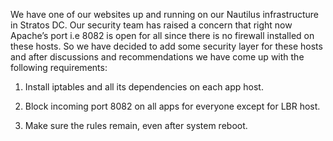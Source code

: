 We have one of our websites up and running on our Nautilus infrastructure in Stratos DC. Our security team has raised a concern that right now Apache’s port i.e 8082 is open for all since there is no firewall installed on these hosts. So we have decided to add some security layer for these hosts and after discussions and recommendations we have come up with the following requirements:



1. Install iptables and all its dependencies on each app host.


2. Block incoming port 8082 on all apps for everyone except for LBR host.


3. Make sure the rules remain, even after system reboot.
